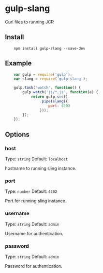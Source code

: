 gulp-slang
==============

Curl files to running JCR

## Install

```shell
    npm install gulp-slang --save-dev
```

## Example
```js
    var gulp = require('gulp');
    var slang = require('gulp-slang');

    gulp.task('watch', function() {
        gulp.watch('js/*.js', function(e) {
            return gulp.src()
                .pipe(slang({
                    port: 4503
                }));
        });
    });
```

## Options
### host
Type: `string`
Default: `localhost`

hostname to running sling instance.
### port
Type: `number`
Default: `4502`

Port for running sling instance.
### username
Type: `string`
Default: `admin`

Username for authentication.
### password
Type: `string`
Default: `admin`

Password for authentication.
